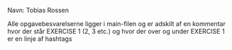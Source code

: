 Navn: Tobias Rossen


Alle opgavebesvarelserne ligger i main-filen og er adskilt af en kommentar hvor der står EXERCISE 1 (2, 3 etc.) og hvor der over og under EXERCISE 1 er en linje af hashtags 



